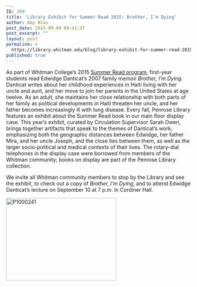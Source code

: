 ```yaml
---
ID: 399
title: 'Library Exhibit for Summer Read 2015: Brother, I’m Dying'
author: Amy Blau
post_date: 2015-09-09 09:41:37
post_excerpt: ""
layout: post
permalink: >
  https://library.whitman.edu/blog/library-exhibit-for-summer-read-2015-brother-im-dying/
published: true
---
```

As part of Whitman College’s 2015 <a href="https://www.whitman.edu/academics/signature-programs/summer-read-program">Summer Read program</a>, first-year students read Edwidge Danticat’s 2007 family memoir <i>Brother, I’m Dying</i>. Danticat writes about her childhood experiences in Haiti living with her uncle and aunt, and her move to join her parents in the United States at age twelve. As an adult, she maintains her close relationship with both parts of her family as political developments in Haiti threaten her uncle, and her father becomes increasingly ill with lung disease. Every fall, Penrose Library features an exhibit about the Summer Read book in our main floor display case. This year’s exhibit, curated by Circulation Supervisor Sarah Owen, brings together artifacts that speak to the themes of Danticat’s work, emphasizing both the geographic distances between Edwidge, her father Mira, and her uncle Joseph, and the close ties between them, as well as the larger socio-political and medical contexts of their lives. The rotary-dial telephones in the display case were borrowed from members of the Whitman community; books on display are part of the Penrose Library collection.

We invite all Whitman community members to stop by the Library and see the exhibit, to check out a copy of <i>Brother, I’m Dying</i>, and to attend Edwidge Danticat’s lecture on September 10 at 7 p.m. in Cordiner Hall.

<a href="https://library.whitman.edu/blog/wp-content/uploads/sites/4/2015/09/P1000241.jpg"><img class="size-medium wp-image-402 aligncenter" src="https://library.whitman.edu/blog/wp-content/uploads/sites/4/2015/09/P1000241-300x225.jpg" alt="P1000241" width="300" height="225" /></a>